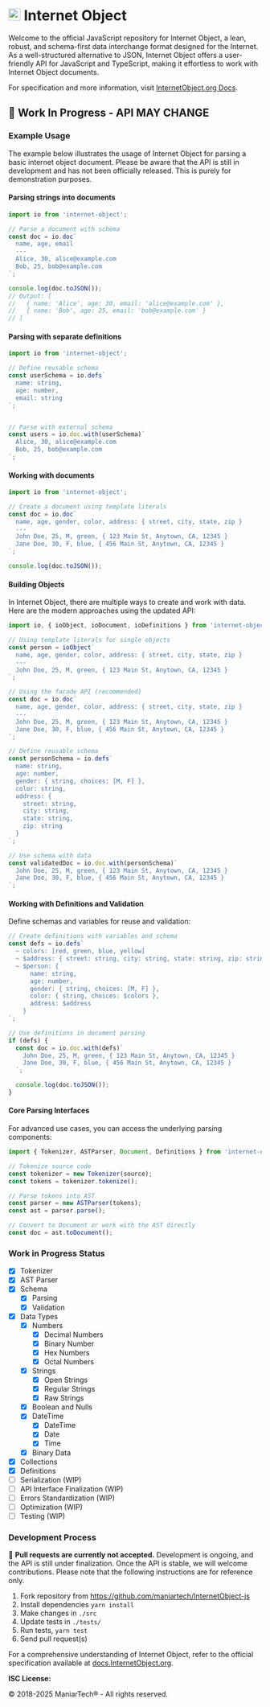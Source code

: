 # <img src="https://unpkg.com/internet-object@latest/logo/internet-object-logo.png" height="24px" alt="Internet Object" title="Internet Object"> Internet Object

Welcome to the official JavaScript repository for Internet Object, a lean, robust, and schema-first data interchange format designed for the Internet. As a well-structured alternative to JSON, Internet Object offers a user-friendly API for JavaScript and TypeScript, making it effortless to work with Internet Object documents.

For specification and more information, visit [InternetObject.org Docs](https://docs.internetobject.org).

## 🚧 Work In Progress - API MAY CHANGE

### Example Usage

The example below illustrates the usage of Internet Object for parsing a basic internet object document. Please be aware that the API is still in development and has not been officially released. This is purely for demonstration purposes.

#### Parsing strings into documents

```ts
import io from 'internet-object';

// Parse a document with schema
const doc = io.doc`
  name, age, email
  ---
  Alice, 30, alice@example.com
  Bob, 25, bob@example.com
`;

console.log(doc.toJSON());
// Output: [
//   { name: 'Alice', age: 30, email: 'alice@example.com' },
//   { name: 'Bob', age: 25, email: 'bob@example.com' }
// ]
```

#### Parsing with separate definitions

```ts
import io from 'internet-object';

// Define reusable schema
const userSchema = io.defs`
  name: string,
  age: number,
  email: string
`;


// Parse with external schema
const users = io.doc.with(userSchema)`
  Alice, 30, alice@example.com
  Bob, 25, bob@example.com
`;
```

#### Working with documents

```ts
import io from 'internet-object';

// Create a document using template literals
const doc = io.doc`
  name, age, gender, color, address: { street, city, state, zip }
  ---
  John Doe, 25, M, green, { 123 Main St, Anytown, CA, 12345 }
  Jane Doe, 30, F, blue, { 456 Main St, Anytown, CA, 12345 }
`;

console.log(doc.toJSON());
```

#### Building Objects

In Internet Object, there are multiple ways to create and work with data. Here are the modern approaches using the updated API:

```ts
import io, { ioObject, ioDocument, ioDefinitions } from 'internet-object';

// Using template literals for single objects
const person = ioObject`
  name, age, gender, color, address: { street, city, state, zip }
  ---
  John Doe, 25, M, green, { 123 Main St, Anytown, CA, 12345 }
`;

// Using the facade API (recommended)
const doc = io.doc`
  name, age, gender, color, address: { street, city, state, zip }
  ---
  John Doe, 25, M, green, { 123 Main St, Anytown, CA, 12345 }
  Jane Doe, 30, F, blue, { 456 Main St, Anytown, CA, 12345 }
`;

// Define reusable schema
const personSchema = io.defs`
  name: string,
  age: number,
  gender: { string, choices: [M, F] },
  color: string,
  address: {
    street: string,
    city: string,
    state: string,
    zip: string
  }
`;

// Use schema with data
const validatedDoc = io.doc.with(personSchema)`
  John Doe, 25, M, green, { 123 Main St, Anytown, CA, 12345 }
  Jane Doe, 30, F, blue, { 456 Main St, Anytown, CA, 12345 }
`;
```

#### Working with Definitions and Validation

Define schemas and variables for reuse and validation:

```ts
// Create definitions with variables and schema
const defs = io.defs`
  ~ colors: [red, green, blue, yellow]
  ~ $address: { street: string, city: string, state: string, zip: string }
  ~ $person: {
      name: string,
      age: number,
      gender: { string, choices: [M, F] },
      color: { string, choices: $colors },
      address: $address
    }
`;

// Use definitions in document parsing
if (defs) {
  const doc = io.doc.with(defs)`
    John Doe, 25, M, green, { 123 Main St, Anytown, CA, 12345 }
    Jane Doe, 30, F, blue, { 456 Main St, Anytown, CA, 12345 }
  `;

  console.log(doc.toJSON());
}
```

#### Core Parsing Interfaces

For advanced use cases, you can access the underlying parsing components:

```ts
import { Tokenizer, ASTParser, Document, Definitions } from 'internet-object';

// Tokenize source code
const tokenizer = new Tokenizer(source);
const tokens = tokenizer.tokenize();

// Parse tokens into AST
const parser = new ASTParser(tokens);
const ast = parser.parse();

// Convert to Document or work with the AST directly
const doc = ast.toDocument();
```

### Work in Progress Status

- [x] Tokenizer
- [x] AST Parser
- [x] Schema
  - [x] Parsing
  - [x] Validation
- [x] Data Types
  - [x] Numbers
    - [x] Decimal Numbers
    - [x] Binary Number
    - [x] Hex Numbers
    - [x] Octal Numbers
  - [x] Strings
    - [x] Open Strings
    - [x] Regular Strings
    - [x] Raw Strings
  - [x] Boolean and Nulls
  - [x] DateTime
    - [x] DateTime
    - [x] Date
    - [x] Time
  - [x] Binary Data
- [x] Collections
- [x] Definitions
- [ ] Serialization (WIP)
- [ ] API Interface Finalization (WIP)
- [ ] Errors Standardization (WIP)
- [ ] Optimization (WIP)
- [ ] Testing (WIP)

### Development Process

🚧 **Pull requests are currently not accepted.** Development is ongoing, and the API is still under finalization. Once the API is stable, we will welcome contributions. Please note that the following instructions are for reference only.

1. Fork repository from <https://github.com/maniartech/InternetObject-js>
1. Install dependencies `yarn install`
1. Make changes in `./src`
1. Update tests in `./tests/`
1. Run tests, `yarn test`
1. Send pull request(s)

For a comprehensive understanding of Internet Object, refer to the official specification available at [docs.InternetObject.org](https://docs.internetobject.org).

**ISC License:**

© 2018-2025 ManiarTech® - All rights reserved.
